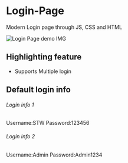 # Login-Page
Modern Login page through JS, CSS and HTML
</hr>
<img alt='Login Page demo IMG' src='https://blogger.googleusercontent.com/img/b/R29vZ2xl/AVvXsEhBv-4kJRWNYSqfHbKcpmLKFsjiIIYwEtyxlq1Scsrj6bMQn96TpJVagcvqToPGQbUEu4UGojql_3NICEabpkqy9nDM4u3eGAE7bUP_TqelaUcjL1d97Bz_ncj0eNcr69umx-XqnkggCbik4uCbjrFyhkqTyjw_1nTrr8BFE86h2RnstMII08Pi8Wp1Hw/s1600/Screenshot_20221127_144520.png'/>
</hr>

## Highlighting feature
* Supports Multiple login
## Default login info
###### Login info 1
Username:STW
Password:123456
###### Login info 2
Username:Admin
Password:Admin1234
